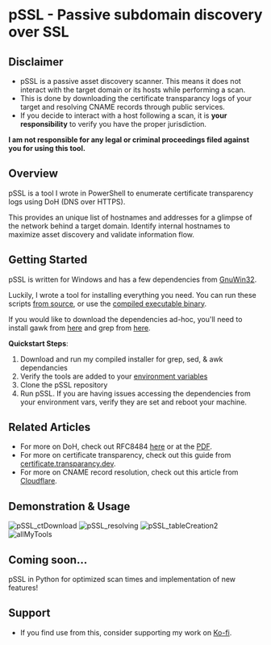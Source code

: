 # pSSL - Passive subdomain discovery over SSL

## Disclaimer

- pSSL is a passive asset discovery scanner. This means it does not interact with the target domain or its hosts while performing a scan. 
- This is done by downloading the certificate transparancy logs of your target and resolving CNAME records through public services.
- If you decide to interact with a host following a scan, it is **your responsibility** to verify you have the proper jurisdiction.

**I am not responsible for any legal or criminal proceedings filed against you for using this tool.**

## Overview

pSSL is a tool I wrote in PowerShell to enumerate certificate transparency logs using DoH (DNS over HTTPS). 

This provides an unique list of hostnames and addresses for a glimpse of the network behind a target domain. Identify internal hostnames to maximize asset discovery and validate information flow.

## Getting Started
pSSL is written for Windows and has a few dependencies from [GnuWin32](https://gnuwin32.sourceforge.net/).

Luckily, I wrote a tool for installing everything you need. You can run these scripts [from source](https://github.com/ndr-repo/gnuwin32_Scan-Download/), or use the [compiled executable binary](https://github.com/ndr-repo/gnuwin32_Scan-Download/releases/tag/v1.0.0).

If you would like to download the dependencies ad-hoc, you'll need to install gawk from [here](https://gnuwin32.sourceforge.net/packages/gawk.htm) and grep from [here](https://gnuwin32.sourceforge.net/packages/grep.htm).

**Quickstart Steps**:
1. Download and run my compiled installer for grep, sed, & awk dependancies
2. Verify the tools are added to your [environment variables](https://www.howtogeek.com/787217/how-to-edit-environment-variables-on-windows-10-or-11/)
3. Clone the pSSL repository
4. Run pSSL. If you are having issues accessing the dependencies from your environment vars, verify they are set and reboot your machine.

## Related Articles
- For more on DoH, check out RFC8484 [here](https://www.rfc-editor.org/rfc/rfc8484.html) or at the [PDF](https://www.rfc-editor.org/rfc/pdfrfc/rfc8484.txt.pdf).
- For more on certificate transparency, check out this guide from [certificate.transparancy.dev](https://certificate.transparency.dev/howctworks/).
- For more on CNAME record resolution, check out this article from [Cloudflare](https://www.cloudflare.com/learning/dns/dns-records/dns-cname-record/).

## Demonstration & Usage

![pSSL_ctDownload](https://github.com/user-attachments/assets/3fdda20b-dbb8-4098-93c4-fa5bafbf3d5b)
![pSSL_resolving](https://github.com/user-attachments/assets/b16bd707-5434-400e-8621-8a4b86280085)
![pSSL_tableCreation2](https://github.com/user-attachments/assets/e0720bf8-d99b-4da0-8f15-91b588162857)
![allMyTools](https://github.com/user-attachments/assets/16cd5559-8d7f-4195-8979-35983e48be72)

## Coming soon...
pSSL in Python for optimized scan times and implementation of new features!

## Support
- If you find use from this, consider supporting my work on [Ko-fi](https://ko-fi.com/weekndr_sec). 
